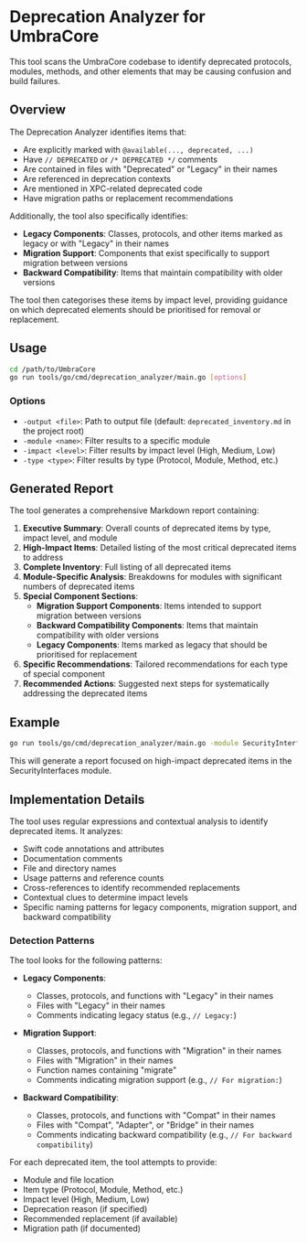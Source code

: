 # Deprecation Analyzer for UmbraCore

This tool scans the UmbraCore codebase to identify deprecated protocols, modules, methods, and other elements that may be causing confusion and build failures.

## Overview

The Deprecation Analyzer identifies items that:

- Are explicitly marked with `@available(..., deprecated, ...)`
- Have `// DEPRECATED` or `/* DEPRECATED */` comments
- Are contained in files with "Deprecated" or "Legacy" in their names
- Are referenced in deprecation contexts
- Are mentioned in XPC-related deprecated code
- Have migration paths or replacement recommendations

Additionally, the tool also specifically identifies:

- **Legacy Components**: Classes, protocols, and other items marked as legacy or with "Legacy" in their names
- **Migration Support**: Components that exist specifically to support migration between versions
- **Backward Compatibility**: Items that maintain compatibility with older versions

The tool then categorises these items by impact level, providing guidance on which deprecated elements should be prioritised for removal or replacement.

## Usage

```bash
cd /path/to/UmbraCore
go run tools/go/cmd/deprecation_analyzer/main.go [options]
```

### Options

- `-output <file>`: Path to output file (default: `deprecated_inventory.md` in the project root)
- `-module <name>`: Filter results to a specific module
- `-impact <level>`: Filter results by impact level (High, Medium, Low)
- `-type <type>`: Filter results by type (Protocol, Module, Method, etc.)

## Generated Report

The tool generates a comprehensive Markdown report containing:

1. **Executive Summary**: Overall counts of deprecated items by type, impact level, and module
2. **High-Impact Items**: Detailed listing of the most critical deprecated items to address
3. **Complete Inventory**: Full listing of all deprecated items
4. **Module-Specific Analysis**: Breakdowns for modules with significant numbers of deprecated items
5. **Special Component Sections**:
   - **Migration Support Components**: Items intended to support migration between versions
   - **Backward Compatibility Components**: Items that maintain compatibility with older versions
   - **Legacy Components**: Items marked as legacy that should be prioritised for replacement
6. **Specific Recommendations**: Tailored recommendations for each type of special component
7. **Recommended Actions**: Suggested next steps for systematically addressing the deprecated items

## Example

```bash
go run tools/go/cmd/deprecation_analyzer/main.go -module SecurityInterfaces -impact High
```

This will generate a report focused on high-impact deprecated items in the SecurityInterfaces module.

## Implementation Details

The tool uses regular expressions and contextual analysis to identify deprecated items. It analyzes:

- Swift code annotations and attributes
- Documentation comments
- File and directory names
- Usage patterns and reference counts
- Cross-references to identify recommended replacements
- Contextual clues to determine impact levels
- Specific naming patterns for legacy components, migration support, and backward compatibility

### Detection Patterns

The tool looks for the following patterns:

- **Legacy Components**:
  - Classes, protocols, and functions with "Legacy" in their names
  - Files with "Legacy" in their names
  - Comments indicating legacy status (e.g., `// Legacy:`)
  
- **Migration Support**:
  - Classes, protocols, and functions with "Migration" in their names
  - Files with "Migration" in their names
  - Function names containing "migrate"
  - Comments indicating migration support (e.g., `// For migration:`)
  
- **Backward Compatibility**:
  - Classes, protocols, and functions with "Compat" in their names
  - Files with "Compat", "Adapter", or "Bridge" in their names
  - Comments indicating backward compatibility (e.g., `// For backward compatibility`)

For each deprecated item, the tool attempts to provide:

- Module and file location
- Item type (Protocol, Module, Method, etc.)
- Impact level (High, Medium, Low)
- Deprecation reason (if specified)
- Recommended replacement (if available)
- Migration path (if documented)
